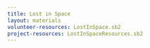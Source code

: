 ```yaml
---
title: Lost in Space
layout: materials
volunteer-resources: LostInSpace.sb2
project-resources: LostInSpaceResources.sb2
---
```

